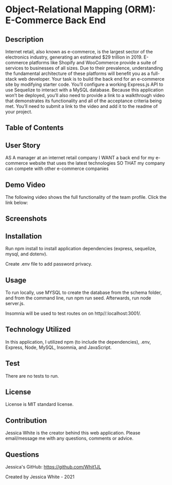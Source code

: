 # Object-Relational Mapping (ORM): E-Commerce Back End 

## Description

Internet retail, also known as e-commerce, is the largest sector of the electronics industry, generating an estimated $29 trillion in 2019. E-commerce platforms like Shopify and WooCommerce provide a suite of services to businesses of all sizes. Due to their prevalence, understanding the fundamental architecture of these platforms will benefit you as a full-stack web developer.
Your task is to build the back end for an e-commerce site by modifying starter code. You’ll configure a working Express.js API to use Sequelize to interact with a MySQL database.
Because this application won’t be deployed, you’ll also need to provide a link to a walkthrough video that demonstrates its functionality and all of the acceptance criteria being met. You’ll need to submit a link to the video and add it to the readme of your project.

## Table of Contents


## User Story

AS A manager at an internet retail company
I WANT a back end for my e-commerce website that uses the latest technologies
SO THAT my company can compete with other e-commerce companies

## Demo Video

The following video shows the full functionality of the team profile. Click the link below:



## Screenshots



## Installation 

Run npm install to install application dependencies (express, sequelize, mysql, and dotenv).

Create .env file to add password privacy.

## Usage 

To run locally, use MYSQL to create the database from the schema folder, and from the command line, run npm run seed. Afterwards, run node server.js.

Insomnia will be used to test routes on on http//:localhost:3001/.

## Technology Utilized 

In this application, I utilized npm (to include the dependencies), .env, Express, Node, MySQL, Insomnia, and JavaScript.

## Test

There are no tests to run.

## License 

License is MIT standard license. 

## Contribution

Jessica White is the creator behind this web application. Please email/message me with any questions, comments or advice. 

## Questions 

Jessica's GitHub: https://github.com/Whit1JL

Created by Jessica White - 2021 
